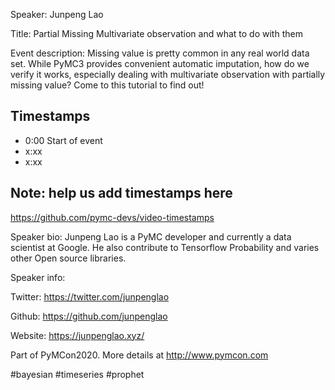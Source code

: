 
Speaker: Junpeng Lao

Title: Partial Missing Multivariate observation and what to do with them


Event description:
Missing value is pretty common in any real world data set. While PyMC3 provides convenient automatic imputation, how do we verify it works, especially dealing with multivariate observation with partially missing value? Come to this tutorial to find out!


## Timestamps
- 0:00 Start of event
- x:xx 
- x:xx

## Note: help us add timestamps here
https://github.com/pymc-devs/video-timestamps

Speaker bio:
Junpeng Lao is a PyMC developer and currently a data scientist at Google. He also contribute to Tensorflow Probability and varies other Open source libraries.

Speaker info:

Twitter: https://twitter.com/junpenglao

Github: https://github.com/junpenglao

Website: https://junpenglao.xyz/

Part of PyMCon2020. 
More details at http://www.pymcon.com  

#bayesian #timeseries #prophet
